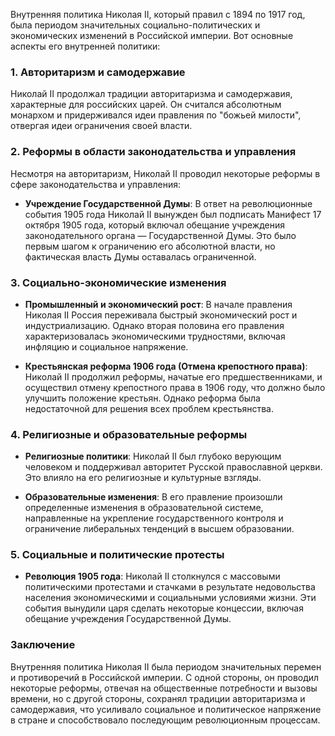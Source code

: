 Внутренняя политика Николая II, который правил с 1894 по 1917 год, была периодом значительных социально-политических и экономических изменений в Российской империи. Вот основные аспекты его внутренней политики:

### 1. Авторитаризм и самодержавие

Николай II продолжал традиции авторитаризма и самодержавия, характерные для российских царей. Он считался абсолютным монархом и придерживался идеи правления по "божьей милости", отвергая идеи ограничения своей власти.

### 2. Реформы в области законодательства и управления

Несмотря на авторитаризм, Николай II проводил некоторые реформы в сфере законодательства и управления:
- **Учреждение Государственной Думы**: В ответ на революционные события 1905 года Николай II вынужден был подписать Манифест 17 октября 1905 года, который включал обещание учреждения законодательного органа — Государственной Думы. Это было первым шагом к ограничению его абсолютной власти, но фактическая власть Думы оставалась ограниченной.

### 3. Социально-экономические изменения

- **Промышленный и экономический рост**: В начале правления Николая II Россия переживала быстрый экономический рост и индустриализацию. Однако вторая половина его правления характеризовалась экономическими трудностями, включая инфляцию и социальное напряжение.

- **Крестьянская реформа 1906 года (Отмена крепостного права)**: Николай II продолжил реформы, начатые его предшественниками, и осуществил отмену крепостного права в 1906 году, что должно было улучшить положение крестьян. Однако реформа была недостаточной для решения всех проблем крестьянства.

### 4. Религиозные и образовательные реформы

- **Религиозные политики**: Николай II был глубоко верующим человеком и поддерживал авторитет Русской православной церкви. Это влияло на его религиозные и культурные взгляды.

- **Образовательные изменения**: В его правление произошли определенные изменения в образовательной системе, направленные на укрепление государственного контроля и ограничение либеральных тенденций в высшем образовании.

### 5. Социальные и политические протесты

- **Революция 1905 года**: Николай II столкнулся с массовыми политическими протестами и стачками в результате недовольства населения экономическими и социальными условиями жизни. Эти события вынудили царя сделать некоторые концессии, включая обещание учреждения Государственной Думы.

### Заключение

Внутренняя политика Николая II была периодом значительных перемен и противоречий в Российской империи. С одной стороны, он проводил некоторые реформы, отвечая на общественные потребности и вызовы времени, но с другой стороны, сохранял традиции авторитаризма и самодержавия, что усиливало социальное и политическое напряжение в стране и способствовало последующим революционным процессам.